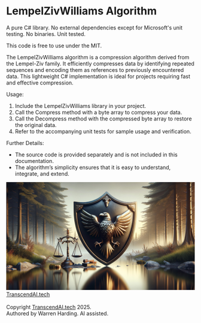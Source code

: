 
# LempelZivWilliams Algorithm

A pure C# library. No external dependencies except for Microsoft's unit testing. No binaries. Unit tested.

This code is free to use under the MIT.

The LempelZivWilliams algorithm is a compression algorithm derived from the Lempel-Ziv family. It efficiently compresses data by identifying repeated sequences and encoding them as references to previously encountered data. This lightweight C# implementation is ideal for projects requiring fast and effective compression.

Usage:
1. Include the LempelZivWilliams library in your project.
2. Call the Compress method with a byte array to compress your data.
3. Call the Decompress method with the compressed byte array to restore the original data.
4. Refer to the accompanying unit tests for sample usage and verification.

Further Details:
- The source code is provided separately and is not included in this documentation.
- The algorithm’s simplicity ensures that it is easy to understand, integrate, and extend.

![AI Image](aiimage.jpg)
[TranscendAI.tech](https://TranscendAI.tech)<br>
<br>
Copyright [TranscendAI.tech](https://TranscendAI.tech) 2025.</br>
Authored by Warren Harding. AI assisted.</br>
  